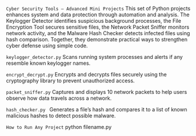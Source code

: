 `Cyber Security Tools – Advanced Mini Projects`
This set of Python projects enhances system and data protection through automation and analysis. The Keylogger Detector identifies suspicious background processes, the File Encryption Tool secures sensitive files, the Network Packet Sniffer monitors network activity, and the Malware Hash Checker detects infected files using hash comparison. Together, they demonstrate practical ways to strengthen cyber defense using simple code.

`keylogger_detector.py`
Scans running system processes and alerts if any resemble known keylogger names.

`encrypt_decrypt.py`
Encrypts and decrypts files securely using the cryptography library to prevent unauthorized access.

`packet_sniffer.py`
Captures and displays 10 network packets to help users observe how data travels across a network.

`hash_checker.py `
Generates a file’s hash and compares it to a list of known malicious hashes to detect possible malware.

`How to Run Any Project`
python filename.py